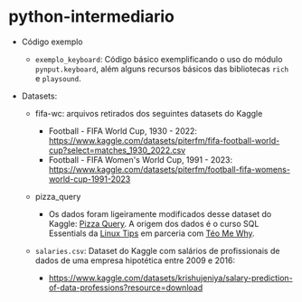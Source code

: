 # python-intermediario

* Código exemplo
   * `exemplo_keyboard`: Código básico exemplificando o uso do módulo `pynput.keyboard`, além alguns recursos básicos das bibliotecas `rich` e `playsound`.

* Datasets:
   * fifa-wc: arquivos retirados dos seguintes datasets do Kaggle
      * Football - FIFA World Cup, 1930 - 2022: https://www.kaggle.com/datasets/piterfm/fifa-football-world-cup?select=matches_1930_2022.csv
      * Football - FIFA Women's World Cup, 1991 - 2023: https://www.kaggle.com/datasets/piterfm/football-fifa-womens-world-cup-1991-2023
 
   * pizza_query
      * Os dados foram ligeiramente modificados desse dataset do Kaggle: [Pizza Query](https://www.kaggle.com/datasets/teocalvo/pizzaquery/data?select=produto.csv). A origem dos dados é o curso SQL Essentials da [Linux Tips](https://www.linuxtips.io/) em parceria com [Téo Me Why](https://github.com/teomewhy).
        
   * `salaries.csv`: Dataset do Kaggle com salários de profissionais de dados de uma empresa hipotética entre 2009 e 2016:
      * https://www.kaggle.com/datasets/krishujeniya/salary-prediction-of-data-professions?resource=download
